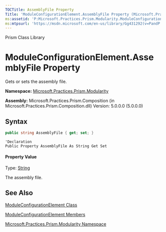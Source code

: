 ```yaml
---
TOCTitle: AssemblyFile Property
Title: 'ModuleConfigurationElement.AssemblyFile Property (Microsoft.Practices.Prism.Modularity)'
ms:assetid: 'P:Microsoft.Practices.Prism.Modularity.ModuleConfigurationElement.AssemblyFile'
ms:mtpsurl: 'https://msdn.microsoft.com/en-us/library/Gg431292(v=PandP.50)'
---
```


Prism Class Library

ModuleConfigurationElement.AssemblyFile Property
====================================================

Gets or sets the assembly file.

**Namespace:** [Microsoft.Practices.Prism.Modularity](https://msdn.microsoft.com/en-us/library/microsoft.practices.prism.modularity(v=pandp.50))

**Assembly:** Microsoft.Practices.Prism.Composition (in Microsoft.Practices.Prism.Composition.dll) Version: 5.0.0.0 (5.0.0.0)

Syntax
------

```C#
public string AssemblyFile { get; set; }
```
```VB
'Declaration
Public Property AssemblyFile As String Get Set
```

#### Property Value

Type: [String](http://msdn2.microsoft.com/en-us/library/s1wwdcbf)

The assembly file.

See Also
--------

<span id="seeAlsoToggle"></span>
[ModuleConfigurationElement Class](https://msdn.microsoft.com/en-us/library/microsoft.practices.prism.modularity.moduleconfigurationelement(v=pandp.50))

[ModuleConfigurationElement Members](https://msdn.microsoft.com/en-us/library/microsoft.practices.prism.modularity.moduleconfigurationelement_members(v=pandp.50))

[Microsoft.Practices.Prism.Modularity Namespace](https://msdn.microsoft.com/en-us/library/microsoft.practices.prism.modularity(v=pandp.50))
